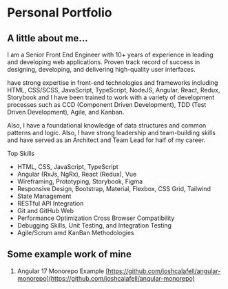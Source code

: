 # Personal Portfolio

## A little about me...

I am a Senior Front End Engineer with 10+ years of experience in leading and developing web applications. Proven track record of success in designing, developing, and delivering high-quality user interfaces.

have strong expertise in front-end technologies and frameworks including HTML, CSS/SCSS, JavaScript, TypeScript, NodeJS, Angular, React, Redux, Storybook and I have been trained to work with a variety of development processes such as CCD (Component Driven Development), TDD (Test Driven Development), Agile, and Kanban.

Also, I have a foundational knowledge of data structures and common patterns and logic. Also, I have strong leadership and team-building skills and have served as an Architect and Team Lead for half of my career.

Top Skills
* HTML, CSS, JavaScript, TypeScript
* Angular (RxJs, NgRx), React (Redux), Vue
* Wireframing, Prototyping, Storybook, Figma
* Responsive Design, Bootstrap, Material, Flexbox, CSS Grid, Tailwind
* State Management
* RESTful API Integration
* Git and GitHub Web
* Performance Optimization Cross Browser Compatibility
* Debugging Skills, Unit Testing, and Integration Testing
* Agile/Scrum amd KanBan Methodologies

## Some example work of mine

1. Angular 17 Monorepo Example [https://github.com/joshcalafell/angular-monorepo](https://github.com/joshcalafell/angular-monorepo)
